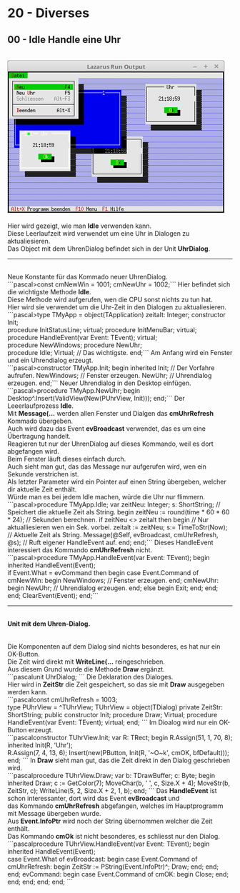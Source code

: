 # 20 - Diverses
## 00 - Idle Handle eine Uhr
<br>
<img src="image.png" alt="Selfhtml"><br><br>
Hier wird gezeigt, wie man <b>Idle</b> verwenden kann.<br>
Diese Leerlaufzeit wird verwendet um eine Uhr in Dialogen zu aktualiesieren.<br>
Das Object mit dem UhrenDialog befindet sich in der Unit <b>UhrDialog</b>.<br>
<hr><br>
Neue Konstante für das Kommado neuer UhrenDialog.<br>
```pascal>const
  cmNewWin = 1001;
  cmNewUhr = 1002;```
Hier befindet sich die wichtigste Methode <b>Idle</b>.<br>
Diese Methode wird aufgerufen, wen die CPU sonst nichts zu tun hat.<br>
Hier wird sie verwendet um die Uhr-Zeit in den Dialogen zu aktualiesieren.<br>
```pascal>type
  TMyApp = object(TApplication)
    zeitalt: Integer;
    constructor Init;
<br>
    procedure InitStatusLine; virtual;
    procedure InitMenuBar; virtual;
<br>
    procedure HandleEvent(var Event: TEvent); virtual;
<br>
    procedure NewWindows;
    procedure NewUhr;
<br>
    procedure Idle; Virtual;  // Das wichtigste.
  end;```
Am Anfang wird ein Fenster und ein Uhrendialog erzeugt.<br>
```pascal>constructor TMyApp.Init;
begin
  inherited Init;   // Der Vorfahre aufrufen.
  NewWindows;       // Fenster erzeugen.
  NewUhr;           // Uhrendialog erzeugen.
end;```
Neuer Uhrendialog in den Desktop einfügen.<br>
```pascal>procedure TMyApp.NewUhr;
begin
  Desktop^.Insert(ValidView(New(PUhrView, Init)));
end;```
Der Leeerlaufprozess <b>Idle</b>.<br>
Mit <b>Message(...</b> werden allen Fenster und Dialgen das <b>cmUhrRefresh</b> Kommado übergeben.<br>
Auch wird dazu das Event <b>evBroadcast</b> verwendet, das es um eine Übertragung handelt.<br>
Reagieren tut nur der UhrenDialog auf dieses Kommando, weil es dort abgefangen wird.<br>
Beim Fenster läuft dieses einfach durch.<br>
Auch sieht man gut, das das Message nur aufgerufen wird, wen ein Sekunde verstrichen ist.<br>
Als letzter Parameter wird ein Pointer auf einen String übergeben, welcher dir aktuelle Zeit enthält.<br>
Würde man es bei jedem Idle machen, würde die Uhr nur flimmern.<br>
```pascal>procedure TMyApp.Idle;
var
  zeitNeu: Integer;
  s: ShortString;      // Speichert die aktuelle Zeit als String.
begin
  zeitNeu := round(time * 60 * 60 * 24);           // Sekunden berechnen.
  if zeitNeu <> zeitalt then begin                 // Nur aktualliesieren wen ein Sek. vorbei.
    zeitalt := zeitNeu;
    s:= TimeToStr(Now);                            // Aktuelle Zeit als String.
    Message(@Self, evBroadcast, cmUhrRefresh, @s); // Ruft eigener HandleEvent auf.
  end;
end;```
Dieses HandleEvent interessiert das Kommando <b>cmUhrRefresh</b> nicht.<br>
```pascal>procedure TMyApp.HandleEvent(var Event: TEvent);
begin
  inherited HandleEvent(Event);
<br>
  if Event.What = evCommand then begin
    case Event.Command of
      cmNewWin: begin
        NewWindows;    // Fenster erzeugen.
      end;
      cmNewUhr: begin
        NewUhr;        // Uhrendialog erzeugen.
      end;
      else begin
        Exit;
      end;
    end;
  end;
  ClearEvent(Event);
end;```
<hr><br>
<b>Unit mit dem Uhren-Dialog.</b><br>
<br><br>
Die Komponenten auf dem Dialog sind nichts besonderes, es hat nur ein OK-Button.<br>
Die Zeit wird direkt mit <b>WriteLine(...</b> reingeschrieben.<br>
Aus diesem Grund wurde die Methode <b>Draw</b> ergänzt.<br>
```pascalunit UhrDialog;
```
Die Deklaration des Dialoges.<br>
Hier wird in <b>ZeitStr</b> die Zeit gespeichert, so das sie mit <b>Draw</b> ausgegeben werden kann.<br>
```pascalconst
  cmUhrRefresh = 1003;
<br>
type
  PUhrView = ^TUhrView;
  TUhrView = object(TDialog)
  private
    ZeitStr: ShortString;
  public
    constructor Init;
    procedure Draw; Virtual;
    procedure HandleEvent(var Event: TEvent); virtual;
  end;
```
Im Dioalog wird nur ein OK-Button erzeugt.<br>
```pascalconstructor TUhrView.Init;
var
  R: TRect;
begin
  R.Assign(51, 1, 70, 8);
  inherited Init(R, 'Uhr');
<br>
  R.Assign(7, 4, 13, 6);
  Insert(new(PButton, Init(R, '~O~k', cmOK, bfDefault)));
end;
```
In <b>Draw</b> sieht man gut, das die Zeit direkt in den Dialog geschrieben wird.<br>
```pascalprocedure TUhrView.Draw;
var
  b: TDrawBuffer;
  c: Byte;
begin
  inherited Draw;
  c := GetColor(7);
  MoveChar(b, ' ', c, Size.X + 4);
  MoveStr(b, ZeitStr, c);
  WriteLine(5, 2, Size.X + 2, 1, b);
end;
```
Das <b>HandleEvent</b> ist schon interessanter, dort wird das Event <b>evBroadcast</b> und<br>
das Kommando <b>cmUhrRefresh</b> abgefangen, welches im Hauptprogramm mit Message übergeben wurde.<br>
Aus <b>Event.InfoPtr</b> wird noch der String übernommen welcher die Zeit enthält.<br>
Das Kommando <b>cmOk</b> ist nicht besonderes, es schliesst nur den Dialog.<br>
```pascalprocedure TUhrView.HandleEvent(var Event: TEvent);
begin
  inherited HandleEvent(Event);
<br>
  case Event.What of
    evBroadcast: begin
      case Event.Command of
        cmUhrRefresh: begin
          ZeitStr := PString(Event.InfoPtr)^;
          Draw;
        end;
      end;
    end;
    evCommand: begin
      case Event.Command of
        cmOK: begin
          Close;
        end;
      end;
    end;
  end;
end;
```
<br>
